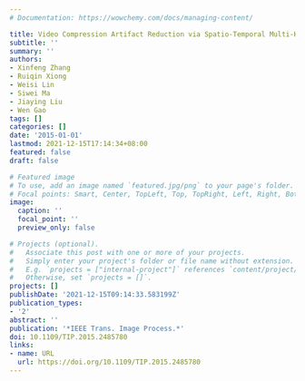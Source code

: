 ```yaml
---
# Documentation: https://wowchemy.com/docs/managing-content/

title: Video Compression Artifact Reduction via Spatio-Temporal Multi-Hypothesis Prediction
subtitle: ''
summary: ''
authors:
- Xinfeng Zhang
- Ruiqin Xiong
- Weisi Lin
- Siwei Ma
- Jiaying Liu
- Wen Gao
tags: []
categories: []
date: '2015-01-01'
lastmod: 2021-12-15T17:14:34+08:00
featured: false
draft: false

# Featured image
# To use, add an image named `featured.jpg/png` to your page's folder.
# Focal points: Smart, Center, TopLeft, Top, TopRight, Left, Right, BottomLeft, Bottom, BottomRight.
image:
  caption: ''
  focal_point: ''
  preview_only: false

# Projects (optional).
#   Associate this post with one or more of your projects.
#   Simply enter your project's folder or file name without extension.
#   E.g. `projects = ["internal-project"]` references `content/project/deep-learning/index.md`.
#   Otherwise, set `projects = []`.
projects: []
publishDate: '2021-12-15T09:14:33.583199Z'
publication_types:
- '2'
abstract: ''
publication: '*IEEE Trans. Image Process.*'
doi: 10.1109/TIP.2015.2485780
links:
- name: URL
  url: https://doi.org/10.1109/TIP.2015.2485780
---
```

